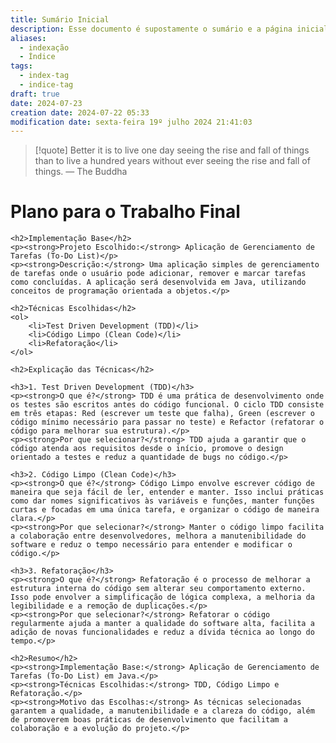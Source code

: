 ```yaml
---
title: Sumário Inicial
description: Esse documento é supostamente o sumário e a página inicial de todo o meu site baseado nas anotações do Obsidian.
aliases:
  - indexação
  - Índice
tags:
  - index-tag
  - indice-tag
draft: true
date: 2024-07-23
creation date: 2024-07-22 05:33
modification date: sexta-feira 19º julho 2024 21:41:03
---
```


> [!quote] Better it is to live one day seeing the rise and fall of things than to live a hundred years without ever seeing the rise and fall of things.
> — The Buddha



<!DOCTYPE html>
<html lang="pt-BR">
<head>
    <meta charset="UTF-8">
    <meta name="viewport" content="width=device-width, initial-scale=1.0">
    <title>Plano para o Trabalho Final</title>
</head>
<body>
    <h1>Plano para o Trabalho Final</h1>
    
    <h2>Implementação Base</h2>
    <p><strong>Projeto Escolhido:</strong> Aplicação de Gerenciamento de Tarefas (To-Do List)</p>
    <p><strong>Descrição:</strong> Uma aplicação simples de gerenciamento de tarefas onde o usuário pode adicionar, remover e marcar tarefas como concluídas. A aplicação será desenvolvida em Java, utilizando conceitos de programação orientada a objetos.</p>
    
    <h2>Técnicas Escolhidas</h2>
    <ol>
        <li>Test Driven Development (TDD)</li>
        <li>Código Limpo (Clean Code)</li>
        <li>Refatoração</li>
    </ol>
    
    <h2>Explicação das Técnicas</h2>
    
    <h3>1. Test Driven Development (TDD)</h3>
    <p><strong>O que é?</strong> TDD é uma prática de desenvolvimento onde os testes são escritos antes do código funcional. O ciclo TDD consiste em três etapas: Red (escrever um teste que falha), Green (escrever o código mínimo necessário para passar no teste) e Refactor (refatorar o código para melhorar sua estrutura).</p>
    <p><strong>Por que selecionar?</strong> TDD ajuda a garantir que o código atenda aos requisitos desde o início, promove o design orientado a testes e reduz a quantidade de bugs no código.</p>
    
    <h3>2. Código Limpo (Clean Code)</h3>
    <p><strong>O que é?</strong> Código Limpo envolve escrever código de maneira que seja fácil de ler, entender e manter. Isso inclui práticas como dar nomes significativos às variáveis e funções, manter funções curtas e focadas em uma única tarefa, e organizar o código de maneira clara.</p>
    <p><strong>Por que selecionar?</strong> Manter o código limpo facilita a colaboração entre desenvolvedores, melhora a manutenibilidade do software e reduz o tempo necessário para entender e modificar o código.</p>
    
    <h3>3. Refatoração</h3>
    <p><strong>O que é?</strong> Refatoração é o processo de melhorar a estrutura interna do código sem alterar seu comportamento externo. Isso pode envolver a simplificação de lógica complexa, a melhoria da legibilidade e a remoção de duplicações.</p>
    <p><strong>Por que selecionar?</strong> Refatorar o código regularmente ajuda a manter a qualidade do software alta, facilita a adição de novas funcionalidades e reduz a dívida técnica ao longo do tempo.</p>
    
    <h2>Resumo</h2>
    <p><strong>Implementação Base:</strong> Aplicação de Gerenciamento de Tarefas (To-Do List) em Java.</p>
    <p><strong>Técnicas Escolhidas:</strong> TDD, Código Limpo e Refatoração.</p>
    <p><strong>Motivo das Escolhas:</strong> As técnicas selecionadas garantem a qualidade, a manutenibilidade e a clareza do código, além de promoverem boas práticas de desenvolvimento que facilitam a colaboração e a evolução do projeto.</p>
</body>
</html>
